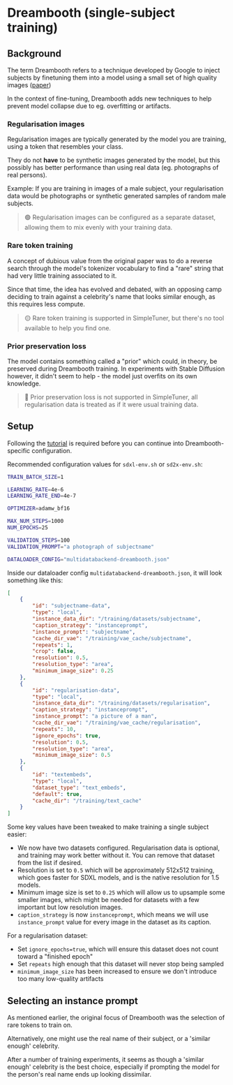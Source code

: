# Dreambooth (single-subject training)

## Background

The term Dreambooth refers to a technique developed by Google to inject subjects by finetuning them into a model using a small set of high quality images ([paper](https://dreambooth.github.io))

In the context of fine-tuning, Dreambooth adds new techniques to help prevent model collapse due to eg. overfitting or artifacts.

### Regularisation images

Regularisation images are typically generated by the model you are training, using a token that resembles your class.

They do not **have** to be synthetic images generated by the model, but this possibly has better performance than using real data (eg. photographs of real persons).

Example: If you are training in images of a male subject, your regularisation data would be photographs or synthetic generated samples of random male subjects.

> 🟢 Regularisation images can be configured as a separate dataset, allowing them to mix evenly with your training data.

### Rare token training

A concept of dubious value from the original paper was to do a reverse search through the model's tokenizer vocabulary to find a "rare" string that had very little training associated to it.

Since that time, the idea has evolved and debated, with an opposing camp deciding to train against a celebrity's name that looks similar enough, as this requires less compute.

> 🟡 Rare token training is supported in SimpleTuner, but there's no tool available to help you find one.

### Prior preservation loss

The model contains something called a "prior" which could, in theory, be preserved during Dreambooth training. In experiments with Stable Diffusion however, it didn't seem to help - the model just overfits on its own knowledge.

> 🔴 Prior preservation loss is not supported in SimpleTuner, all regularisation data is treated as if it were usual training data.

## Setup

Following the [tutorial](/TUTORIAL.md) is required before you can continue into Dreambooth-specific configuration.

Recommended configuration values for `sdxl-env.sh` or `sd2x-env.sh`:

```bash
TRAIN_BATCH_SIZE=1

LEARNING_RATE=4e-6
LEARNING_RATE_END=4e-7

OPTIMIZER=adamw_bf16

MAX_NUM_STEPS=1000
NUM_EPOCHS=25

VALIDATION_STEPS=100
VALIDATION_PROMPT="a photograph of subjectname"

DATALOADER_CONFIG="multidatabackend-dreambooth.json"
```

Inside our dataloader config `multidatabackend-dreambooth.json`, it will look something like this:

```json
[
    {
        "id": "subjectname-data",
        "type": "local",
        "instance_data_dir": "/training/datasets/subjectname",
        "caption_strategy": "instanceprompt",
        "instance_prompt": "subjectname",
        "cache_dir_vae": "/training/vae_cache/subjectname",
        "repeats": 1,
        "crop": false,
        "resolution": 0.5,
        "resolution_type": "area",
        "minimum_image_size": 0.25
    },
    {
        "id": "regularisation-data",
        "type": "local",
        "instance_data_dir": "/training/datasets/regularisation",
        "caption_strategy": "instanceprompt",
        "instance_prompt": "a picture of a man",
        "cache_dir_vae": "/training/vae_cache/regularisation",
        "repeats": 10,
        "ignore_epochs": true,
        "resolution": 0.5,
        "resolution_type": "area",
        "minimum_image_size": 0.5
    },
    {
        "id": "textembeds",
        "type": "local",
        "dataset_type": "text_embeds",
        "default": true,
        "cache_dir": "/training/text_cache"
    }
]
```

Some key values have been tweaked to make training a single subject easier:

- We now have two datasets configured. Regularisation data is optional, and training may work better without it. You can remove that dataset from the list if desired.
- Resolution is set to `0.5` which will be approximately 512x512 training, which goes faster for SDXL models, and is the native resolution for 1.5 models.
- Minimum image size is set to `0.25` which will allow us to upsample some smaller images, which might be needed for datasets with a few important but low resolution images.
- `caption_strategy` is now `instanceprompt`, which means we will use `instance_prompt` value for every image in the dataset as its caption.

For a regularisation dataset:

- Set `ignore_epochs=true`, which will ensure this dataset does not count toward a "finished epoch"
- Set `repeats` high enough that this dataset will never stop being sampled
- `minimum_image_size` has been increased to ensure we don't introduce too many low-quality artifacts

## Selecting an instance prompt

As mentioned earlier, the original focus of Dreambooth was the selection of rare tokens to train on.

Alternatively, one might use the real name of their subject, or a 'similar enough' celebrity.

After a number of training experiments, it seems as though a 'similar enough' celebrity is the best choice, especially if prompting the model for the person's real name ends up looking dissimilar.